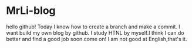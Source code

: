 # MrLi-blog
hello github!
Today I know how to create a branch and make a commit.
I want build my own blog by github.
I study HTNL by myself.I think I can do better and find a good job soon.come on!
I am not good at English,that's it.
